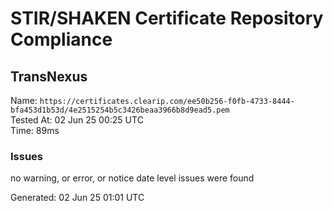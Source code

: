 # STIR/SHAKEN Certificate Repository Compliance

## TransNexus

Name: `https://certificates.clearip.com/ee50b256-f0fb-4733-8444-bfa453d1b53d/4e2515254b5c3426beaa3966b8d9ead5.pem`\
Tested At: 02 Jun 25 00:25 UTC\
Time: 89ms

### Issues

no warning, or error, or notice date level issues were found

Generated: 02 Jun 25 01:01 UTC